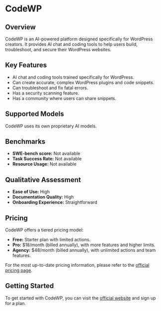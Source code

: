 # CodeWP

## Overview

CodeWP is an AI-powered platform designed specifically for WordPress creators. It provides AI chat and coding tools to help users build, troubleshoot, and secure their WordPress websites.

## Key Features

- AI chat and coding tools trained specifically for WordPress.
- Can create accurate, complex WordPress plugins and code snippets.
- Can troubleshoot and fix fatal errors.
- Has a security scanning feature.
- Has a community where users can share snippets.

## Supported Models

CodeWP uses its own proprietary AI models.

## Benchmarks

- **SWE-bench score:** Not available
- **Task Success Rate:** Not available
- **Resource Usage:** Not available

## Qualitative Assessment

- **Ease of Use:** High
- **Documentation Quality:** High
- **Onboarding Experience:** Straightforward

## Pricing

CodeWP offers a tiered pricing model:

- **Free:** Starter plan with limited actions.
- **Pro:** $18/month (billed annually), with more features and higher limits.
- **Agency:** $48/month (billed annually), with unlimited actions and team features.

For the most up-to-date pricing information, please refer to the [official pricing page](https://codewp.ai/pricing).

## Getting Started

To get started with CodeWP, you can visit the [official website](https://codewp.ai/) and sign up for a plan.
